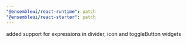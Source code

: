 ```yaml
---
"@ensembleui/react-runtime": patch
"@ensembleui/react-starter": patch
---
```


added support for expressions in divider, icon and toggleButton widgets
